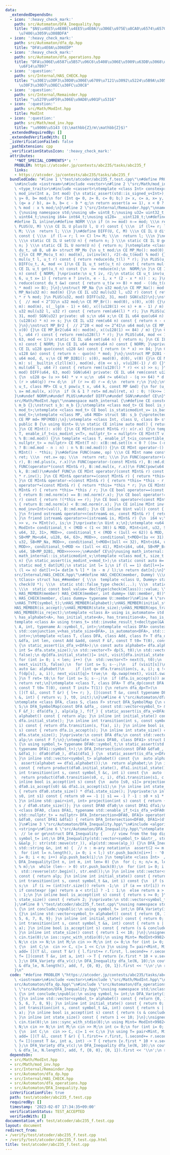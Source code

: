 ```yaml
---
data:
  _extendedDependsOn:
  - icon: ':heavy_check_mark:'
    path: src/Automaton/DFA_Inequality.hpp
    title: "$N$\u4EE5\u4E0B(\u4EE5\u4E0A)\u306E\u975E\u8CA0\u6574\u6570\u3092\u53D7\
      \u7406\u3059\u308BDFA"
  - icon: ':heavy_check_mark:'
    path: src/Automaton/dfa_dp.hpp
    title: "DFA\u4E0A\u306EDP"
  - icon: ':heavy_check_mark:'
    path: src/Automaton/dfa_operations.hpp
    title: "DFA\u306E\u6587\u5B57\u96C6\u5408\u306E\u5909\u63DB\u3068\u7A4D\u96C6\u5408\
      \u6F14\u7B97"
  - icon: ':question:'
    path: src/Internal/HAS_CHECK.hpp
    title: "\u30E1\u30F3\u30D0\u306E\u6709\u7121\u3092\u5224\u5B9A\u3059\u308B\u30C6\
      \u30F3\u30D7\u30EC\u30FC\u30C8"
  - icon: ':question:'
    path: src/Internal/Remainder.hpp
    title: "\u5270\u4F59\u306E\u9AD8\u901F\u5316"
  - icon: ':question:'
    path: src/Math/ModInt.hpp
    title: ModInt
  - icon: ':question:'
    path: src/Math/mod_inv.hpp
    title: "\u9006\u5143 ($\\mathbb{Z}/m\\mathbb{Z}$)"
  _extendedRequiredBy: []
  _extendedVerifiedWith: []
  _isVerificationFailed: false
  _pathExtension: cpp
  _verificationStatusIcon: ':heavy_check_mark:'
  attributes:
    '*NOT_SPECIAL_COMMENTS*': ''
    PROBLEM: https://atcoder.jp/contests/abc235/tasks/abc235_f
    links:
    - https://atcoder.jp/contests/abc235/tasks/abc235_f
  bundledCode: "#line 1 \"test/atcoder/abc235_f.test.cpp\"\n#define PROBLEM \"https://atcoder.jp/contests/abc235/tasks/abc235_f\"\
    \n#include <iostream>\n#include <vector>\n#line 2 \"src/Math/mod_inv.hpp\"\n#include\
    \ <type_traits>\n#include <cassert>\ntemplate <class Int> constexpr inline Int\
    \ mod_inv(Int a, Int mod) {\n static_assert(std::is_signed_v<Int>);\n Int x= 1,\
    \ y= 0, b= mod;\n for (Int q= 0, z= 0, c= 0; b;) z= x, c= a, x= y, y= z - y *\
    \ (q= a / b), a= b, b= c - b * q;\n return assert(a == 1), x < 0 ? mod - (-x)\
    \ % mod : x % mod;\n}\n#line 2 \"src/Internal/Remainder.hpp\"\nnamespace math_internal\
    \ {\nusing namespace std;\nusing u8= uint8_t;\nusing u32= uint32_t;\nusing u64=\
    \ uint64_t;\nusing i64= int64_t;\nusing u128= __uint128_t;\n#define CE constexpr\n\
    #define IL inline\n#define NORM \\\n if (n >= mod) n-= mod; \\\n return n\n#define\
    \ PLUS(U, M) \\\n CE IL U plus(U l, U r) const { \\\n  if (l+= r; l >= M) l-=\
    \ M; \\\n  return l; \\\n }\n#define DIFF(U, C, M) \\\n CE IL U diff(U l, U r)\
    \ const { \\\n  if (l-= r; l >> C) l+= M; \\\n  return l; \\\n }\n#define SGN(U)\
    \ \\\n static CE IL U set(U n) { return n; } \\\n static CE IL U get(U n) { return\
    \ n; } \\\n static CE IL U norm(U n) { return n; }\ntemplate <class u_t, class\
    \ du_t, u8 B, u8 A> struct MP_Mo {\n u_t mod;\n CE MP_Mo(): mod(0), iv(0), r2(0)\
    \ {}\n CE MP_Mo(u_t m): mod(m), iv(inv(m)), r2(-du_t(mod) % mod) {}\n CE IL u_t\
    \ mul(u_t l, u_t r) const { return reduce(du_t(l) * r); }\n PLUS(u_t, mod << 1)\n\
    \ DIFF(u_t, A, mod << 1)\n CE IL u_t set(u_t n) const { return mul(n, r2); }\n\
    \ CE IL u_t get(u_t n) const {\n  n= reduce(n);\n  NORM;\n }\n CE IL u_t norm(u_t\
    \ n) const { NORM; }\nprivate:\n u_t iv, r2;\n static CE u_t inv(u_t n, int e=\
    \ 6, u_t x= 1) { return e ? inv(n, e - 1, x * (2 - x * n)) : x; }\n CE IL u_t\
    \ reduce(const du_t &w) const { return u_t(w >> B) + mod - ((du_t(u_t(w) * iv)\
    \ * mod) >> B); }\n};\nstruct MP_Na {\n u32 mod;\n CE MP_Na(): mod(0){};\n CE\
    \ MP_Na(u32 m): mod(m) {}\n CE IL u32 mul(u32 l, u32 r) const { return u64(l)\
    \ * r % mod; }\n PLUS(u32, mod) DIFF(u32, 31, mod) SGN(u32)\n};\nstruct MP_Br\
    \ {  // mod < 2^31\n u32 mod;\n CE MP_Br(): mod(0), s(0), x(0) {}\n CE MP_Br(u32\
    \ m): mod(m), s(__lg(m - 1) + 64), x(((u128(1) << s) + m - 1) / m) {}\n CE IL\
    \ u32 mul(u32 l, u32 r) const { return rem(u64(l) * r); }\n PLUS(u32, mod) DIFF(u32,\
    \ 31, mod) SGN(u32) private: u8 s;\n u64 x;\n CE IL u64 quo(u64 n) const { return\
    \ (u128(x) * n) >> s; }\n CE IL u32 rem(u64 n) const { return n - quo(n) * mod;\
    \ }\n};\nstruct MP_Br2 {  // 2^20 < mod <= 2^41\n u64 mod;\n CE MP_Br2(): mod(0),\
    \ x(0) {}\n CE MP_Br2(u64 m): mod(m), x((u128(1) << 84) / m) {}\n CE IL u64 mul(u64\
    \ l, u64 r) const { return rem(u128(l) * r); }\n PLUS(u64, mod << 1)\n DIFF(u64,\
    \ 63, mod << 1)\n static CE IL u64 set(u64 n) { return n; }\n CE IL u64 get(u64\
    \ n) const { NORM; }\n CE IL u64 norm(u64 n) const { NORM; }\nprivate:\n u64 x;\n\
    \ CE IL u128 quo(const u128 &n) const { return (n * x) >> 84; }\n CE IL u64 rem(const\
    \ u128 &n) const { return n - quo(n) * mod; }\n};\nstruct MP_D2B1 {\n u8 s;\n\
    \ u64 mod, d, v;\n CE MP_D2B1(): s(0), mod(0), d(0), v(0) {}\n CE MP_D2B1(u64\
    \ m): s(__builtin_clzll(m)), mod(m), d(m << s), v(u128(-1) / d) {}\n CE IL u64\
    \ mul(u64 l, u64 r) const { return rem((u128(l) * r) << s) >> s; }\n PLUS(u64,\
    \ mod) DIFF(u64, 63, mod) SGN(u64) private: CE IL u64 rem(const u128 &u) const\
    \ {\n  u128 q= (u >> 64) * v + u;\n  u64 r= u64(u) - (q >> 64) * d - d;\n  if\
    \ (r > u64(q)) r+= d;\n  if (r >= d) r-= d;\n  return r;\n }\n};\ntemplate <class\
    \ u_t, class MP> CE u_t pow(u_t x, u64 k, const MP &md) {\n for (u_t ret= md.set(1);;\
    \ x= md.mul(x, x))\n  if (k & 1 ? ret= md.mul(ret, x) : 0; !(k>>= 1)) return ret;\n\
    }\n#undef NORM\n#undef PLUS\n#undef DIFF\n#undef SGN\n#undef CE\n}\n#line 4 \"\
    src/Math/ModInt.hpp\"\nnamespace math_internal {\n#define CE constexpr\nstruct\
    \ m_b {};\nstruct s_b: m_b {};\ntemplate <class mod_t> CE bool is_modint_v= is_base_of_v<m_b,\
    \ mod_t>;\ntemplate <class mod_t> CE bool is_staticmodint_v= is_base_of_v<s_b,\
    \ mod_t>;\ntemplate <class MP, u64 MOD> struct SB: s_b {\nprotected:\n static\
    \ CE MP md= MP(MOD);\n};\ntemplate <class Int, class U, class B> struct MInt:\
    \ public B {\n using Uint= U;\n static CE inline auto mod() { return B::md.mod;\
    \ }\n CE MInt(): x(0) {}\n CE MInt(const MInt& r): x(r.x) {}\n template <class\
    \ T, enable_if_t<is_modint_v<T>, nullptr_t> = nullptr> CE MInt(T v): x(B::md.set(v.val()\
    \ % B::md.mod)) {}\n template <class T, enable_if_t<is_convertible_v<T, __int128_t>,\
    \ nullptr_t> = nullptr> CE MInt(T n): x(B::md.set((n < 0 ? ((n= (-n) % B::md.mod)\
    \ ? B::md.mod - n : n) : n % B::md.mod))) {}\n CE MInt operator-() const { return\
    \ MInt() - *this; }\n#define FUNC(name, op) \\\n CE MInt name const { \\\n  MInt\
    \ ret; \\\n  ret.x= op; \\\n  return ret; \\\n }\n FUNC(operator+(const MInt&\
    \ r), B::md.plus(x, r.x))\n FUNC(operator-(const MInt& r), B::md.diff(x, r.x))\n\
    \ FUNC(operator*(const MInt& r), B::md.mul(x, r.x))\n FUNC(pow(u64 k), math_internal::pow(x,\
    \ k, B::md))\n#undef FUNC\n CE MInt operator/(const MInt& r) const { return *this\
    \ * r.inv(); }\n CE MInt& operator+=(const MInt& r) { return *this= *this + r;\
    \ }\n CE MInt& operator-=(const MInt& r) { return *this= *this - r; }\n CE MInt&\
    \ operator*=(const MInt& r) { return *this= *this * r; }\n CE MInt& operator/=(const\
    \ MInt& r) { return *this= *this / r; }\n CE bool operator==(const MInt& r) const\
    \ { return B::md.norm(x) == B::md.norm(r.x); }\n CE bool operator!=(const MInt&\
    \ r) const { return !(*this == r); }\n CE bool operator<(const MInt& r) const\
    \ { return B::md.norm(x) < B::md.norm(r.x); }\n CE inline MInt inv() const { return\
    \ mod_inv<Int>(val(), B::md.mod); }\n CE inline Uint val() const { return B::md.get(x);\
    \ }\n friend ostream& operator<<(ostream& os, const MInt& r) { return os << r.val();\
    \ }\n friend istream& operator>>(istream& is, MInt& r) {\n  i64 v;\n  return is\
    \ >> v, r= MInt(v), is;\n }\nprivate:\n Uint x;\n};\ntemplate <u64 MOD> using\
    \ ModInt= conditional_t < (MOD < (1 << 30)) & MOD, MInt<int, u32, SB<MP_Mo<u32,\
    \ u64, 32, 31>, MOD>>, conditional_t < (MOD < (1ull << 62)) & MOD, MInt<i64, u64,\
    \ SB<MP_Mo<u64, u128, 64, 63>, MOD>>, conditional_t<MOD<(1u << 31), MInt<int,\
    \ u32, SB<MP_Na, MOD>>, conditional_t<MOD<(1ull << 32), MInt<i64, u32, SB<MP_Na,\
    \ MOD>>, conditional_t<MOD <= (1ull << 41), MInt<i64, u64, SB<MP_Br2, MOD>>, MInt<i64,\
    \ u64, SB<MP_D2B1, MOD>>>>>>>;\n#undef CE\n}\nusing math_internal::ModInt, math_internal::is_modint_v,\
    \ math_internal::is_staticmodint_v;\ntemplate <class mod_t, size_t LM> mod_t get_inv(int\
    \ n) {\n static_assert(is_modint_v<mod_t>);\n static const auto m= mod_t::mod();\n\
    \ static mod_t dat[LM];\n static int l= 1;\n if (l == 1) dat[l++]= 1;\n while\
    \ (l <= n) dat[l++]= dat[m % l] * (m - m / l);\n return dat[n];\n}\n#line 3 \"\
    src/Internal/HAS_CHECK.hpp\"\n#define HAS_CHECK(member, Dummy) \\\n template <class\
    \ tClass> struct has_##member { \\\n  template <class U, Dummy> static std::true_type\
    \ check(U *); \\\n  static std::false_type check(...); \\\n  static tClass *mClass;\
    \ \\\n  static const bool value= decltype(check(mClass))::value; \\\n };\n#define\
    \ HAS_MEMBER(member) HAS_CHECK(member, int dummy= (&U::member, 0))\n#define HAS_TYPE(member)\
    \ HAS_CHECK(member, class dummy= typename U::member)\n#line 4 \"src/Automaton/dfa_dp.hpp\"\
    \nHAS_TYPE(symbol_t);\nHAS_MEMBER(alphabet);\nHAS_MEMBER(initial_state);\nHAS_MEMBER(transition);\n\
    HAS_MEMBER(is_accept);\nHAS_MEMBER(state_size);\nHAS_MEMBER(eps_transition);\n\
    HAS_MEMBER(is_reject);\ntemplate <class A> using is_automaton= std::conjunction<has_symbol_t<A>,\
    \ has_alphabet<A>, has_initial_state<A>, has_transition<A>, has_is_accept<A>>;\n\
    template <class A> using trans_t= std::invoke_result_t<decltype(&A::transition),\
    \ A, int, typename A::symbol_t, int>;\ntemplate <class DFA> constexpr bool is_dfa_v=\
    \ std::conjunction_v<has_state_size<DFA>, is_automaton<DFA>, std::is_same<trans_t<DFA>,\
    \ int>>;\ntemplate <class T, class DFA, class Add, class F> T dfa_dp(const DFA\
    \ &dfa, int len, const Add &add, const F &f, const T t0= T(0), const T init= T(1))\
    \ {\n static_assert(is_dfa_v<DFA>);\n const auto alphabet= dfa.alphabet();\n const\
    \ int S= dfa.state_size();\n std::vector<T> dp(S, t0);\n std::vector<char> visit(S,\
    \ false);\n dp[dfa.initial_state()]= init, visit[dfa.initial_state()]= true;\n\
    \ for (int i= 0; i < len; i++) {\n  std::vector<T> next(S, t0);\n  std::vector<char>\
    \ next_visit(S, false);\n  for (int s= S; s--;)\n   if (visit[s])\n    for (const\
    \ auto &a: alphabet)\n     if (int q= dfa.transition(s, a, i); q != -1) add(next[q],\
    \ f(dp[s], a, i)), next_visit[q]= true;\n  dp.swap(next), visit.swap(next_visit);\n\
    \ }\n T ret= t0;\n for (int s= S; s--;)\n  if (dfa.is_accept(s)) add(ret, dp[s]);\n\
    \ return ret;\n}\ntemplate <class T, class DFA> T dfa_dp(const DFA &dfa, int len,\
    \ const T t0= T(0), const T init= T(1)) {\n return dfa_dp<T>(\n     dfa, len,\
    \ [](T &l, const T &r) { l+= r; }, [](const T &v, const typename DFA::symbol_t\
    \ &, int) { return v; }, t0, init);\n}\n#line 4 \"src/Automaton/dfa_operations.hpp\"\
    \ntemplate <class DFA, class S, class F> struct DFA_SymbolMap {\n using symbol_t=\
    \ S;\n DFA_SymbolMap(const DFA &dfa_, const std::vector<symbol_t> &alp_, const\
    \ F &f_): dfa(dfa_), alp(alp_), f(f_) { static_assert(is_dfa_v<DFA>); }\n std::vector<symbol_t>\
    \ alphabet() const { return alp; }\n inline int initial_state() const { return\
    \ dfa.initial_state(); }\n inline int transition(int s, const symbol_t &a, int\
    \ i) const { return dfa.transition(s, f(a), i); }\n inline bool is_accept(int\
    \ s) const { return dfa.is_accept(s); }\n inline int state_size() const { return\
    \ dfa.state_size(); }\nprivate:\n const DFA dfa;\n const std::vector<symbol_t>\
    \ alp;\n const F f;\n};\ntemplate <class DFA0, class DFA1> struct DFA_Intersection\
    \ {\n using symbol_t= typename DFA0::symbol_t;\n static_assert(std::is_same_v<symbol_t,\
    \ typename DFA1::symbol_t>);\n DFA_Intersection(const DFA0 &dfa0_, const DFA1\
    \ &dfa1_): dfa0(dfa0_), dfa1(dfa1_) {\n  static_assert(is_dfa_v<DFA0>);\n  static_assert(is_dfa_v<DFA1>);\n\
    \ }\n inline std::vector<symbol_t> alphabet() const {\n  auto alphabet= dfa0.alphabet();\n\
    \  assert(alphabet == dfa1.alphabet());\n  return alphabet;\n }\n inline int initial_state()\
    \ const { return product(dfa0.initial_state(), dfa1.initial_state()); }\n inline\
    \ int transition(int s, const symbol_t &c, int i) const {\n  auto [s0, s1]= projection(s);\n\
    \  return product(dfa0.transition(s0, c, i), dfa1.transition(s1, c, i));\n }\n\
    \ inline bool is_accept(int s) const {\n  auto [s0, s1]= projection(s);\n  return\
    \ dfa0.is_accept(s0) && dfa1.is_accept(s1);\n }\n inline int state_size() const\
    \ { return dfa0.state_size() * dfa1.state_size(); }\nprivate:\n inline int product(int\
    \ s0, int s1) const { return s0 == -1 || s1 == -1 ? -1 : s0 + s1 * dfa0.state_size();\
    \ }\n inline std::pair<int, int> projection(int s) const { return {s % dfa0.state_size(),\
    \ s / dfa0.state_size()}; }\n const DFA0 dfa0;\n const DFA1 dfa1;\n};\ntemplate\
    \ <class DFA0, class DFA1, typename std::enable_if_t<is_dfa_v<DFA0> && is_dfa_v<DFA1>,\
    \ std::nullptr_t> = nullptr> DFA_Intersection<DFA0, DFA1> operator&(const DFA0\
    \ &dfa0, const DFA1 &dfa1) { return DFA_Intersection<DFA0, DFA1>(dfa0, dfa1);\
    \ }\n#line 3 \"src/Automaton/DFA_Inequality.hpp\"\n#include <algorithm>\n#include\
    \ <string>\n#line 6 \"src/Automaton/DFA_Inequality.hpp\"\ntemplate <bool ge= false>\
    \  // le or ge\nstruct DFA_Inequality {    // view from the top digit\n using\
    \ symbol_t= int;\n DFA_Inequality(std::vector<symbol_t> &&str_, std::vector<symbol_t>\
    \ &&alp_): str(std::move(str_)), alp(std::move(alp_)) {}\n DFA_Inequality(const\
    \ std::string &n, int m) {  // n : m-ary notation\n  assert(2 <= m && m <= 10);\n\
    \  for (int l= n.length(), i= 0; i < l;) str.push_back(n[i++] - '0');\n  for (int\
    \ i= 0; i < m; i++) alp.push_back(i);\n }\n template <class Int>  // m-ary number\n\
    \ DFA_Inequality(Int n, int m, int len= 0) {\n  for (; n; n/= m, len--) str.push_back(n\
    \ % m);\n  while (len-- > 0) str.push_back(0);\n  for (int i= 0; i < m; i++) alp.push_back(i);\n\
    \  std::reverse(str.begin(), str.end());\n }\n inline std::vector<symbol_t> alphabet()\
    \ const { return alp; }\n inline int initial_state() const { return 0; }\n inline\
    \ int transition(int s, const symbol_t &a, int i) const {\n  if (s != 0) return\
    \ s;\n  if (i >= (int)str.size()) return -1;\n  if (a == str[i]) return 0;\n \
    \ if constexpr (ge) return a < str[i] ? -1 : 1;\n  else return a > str[i] ? -1\
    \ : 1;\n }\n inline bool is_accept(int s) const { return s >= 0; }\n inline int\
    \ state_size() const { return 2; }\nprivate:\n std::vector<symbol_t> str, alp;\n\
    };\n#line 8 \"test/atcoder/abc235_f.test.cpp\"\nusing namespace std;\nclass DFA_Variety\
    \ {\n int conclude;\npublic:\n using symbol_t= int;\n DFA_Variety(int c): conclude(c)\
    \ {}\n inline std::vector<symbol_t> alphabet() const { return {0, 1, 2, 3, 4,\
    \ 5, 6, 7, 8, 9}; }\n inline int initial_state() const { return 0; }\n inline\
    \ int transition(int s, const symbol_t &a, int) const { return s | ((a || s) <<\
    \ a); }\n inline bool is_accept(int s) const { return (s & conclude) == conclude;\
    \ }\n inline int state_size() const { return 1 << 10; }\n};\nsigned main() {\n\
    \ cin.tie(0);\n ios::sync_with_stdio(0);\n using Mint= ModInt<998244353>;\n string\
    \ N;\n cin >> N;\n int M;\n cin >> M;\n int c= 0;\n for (int i= 0; i < M; i++)\
    \ {\n  int C;\n  cin >> C, c|= 1 << C;\n }\n using T= pair<Mint, Mint>;\n auto\
    \ add= [](T &l, const T &r) { l.first+= r.first, l.second+= r.second; };\n auto\
    \ f= [](const T &v, int a, int) -> T { return {v.first * 10 + v.second * a, v.second};\
    \ };\n DFA_Variety dfa_v(c);\n DFA_Inequality dfa_le(N, 10);\n cout << dfa_dp<T>(dfa_v\
    \ & dfa_le, N.length(), add, f, {0, 0}, {0, 1}).first << '\\n';\n return 0;\n\
    }\n"
  code: "#define PROBLEM \"https://atcoder.jp/contests/abc235/tasks/abc235_f\"\n#include\
    \ <iostream>\n#include <vector>\n#include \"src/Math/ModInt.hpp\"\n#include \"\
    src/Automaton/dfa_dp.hpp\"\n#include \"src/Automaton/dfa_operations.hpp\"\n#include\
    \ \"src/Automaton/DFA_Inequality.hpp\"\nusing namespace std;\nclass DFA_Variety\
    \ {\n int conclude;\npublic:\n using symbol_t= int;\n DFA_Variety(int c): conclude(c)\
    \ {}\n inline std::vector<symbol_t> alphabet() const { return {0, 1, 2, 3, 4,\
    \ 5, 6, 7, 8, 9}; }\n inline int initial_state() const { return 0; }\n inline\
    \ int transition(int s, const symbol_t &a, int) const { return s | ((a || s) <<\
    \ a); }\n inline bool is_accept(int s) const { return (s & conclude) == conclude;\
    \ }\n inline int state_size() const { return 1 << 10; }\n};\nsigned main() {\n\
    \ cin.tie(0);\n ios::sync_with_stdio(0);\n using Mint= ModInt<998244353>;\n string\
    \ N;\n cin >> N;\n int M;\n cin >> M;\n int c= 0;\n for (int i= 0; i < M; i++)\
    \ {\n  int C;\n  cin >> C, c|= 1 << C;\n }\n using T= pair<Mint, Mint>;\n auto\
    \ add= [](T &l, const T &r) { l.first+= r.first, l.second+= r.second; };\n auto\
    \ f= [](const T &v, int a, int) -> T { return {v.first * 10 + v.second * a, v.second};\
    \ };\n DFA_Variety dfa_v(c);\n DFA_Inequality dfa_le(N, 10);\n cout << dfa_dp<T>(dfa_v\
    \ & dfa_le, N.length(), add, f, {0, 0}, {0, 1}).first << '\\n';\n return 0;\n}"
  dependsOn:
  - src/Math/ModInt.hpp
  - src/Math/mod_inv.hpp
  - src/Internal/Remainder.hpp
  - src/Automaton/dfa_dp.hpp
  - src/Internal/HAS_CHECK.hpp
  - src/Automaton/dfa_operations.hpp
  - src/Automaton/DFA_Inequality.hpp
  isVerificationFile: true
  path: test/atcoder/abc235_f.test.cpp
  requiredBy: []
  timestamp: '2023-02-07 17:34:35+09:00'
  verificationStatus: TEST_ACCEPTED
  verifiedWith: []
documentation_of: test/atcoder/abc235_f.test.cpp
layout: document
redirect_from:
- /verify/test/atcoder/abc235_f.test.cpp
- /verify/test/atcoder/abc235_f.test.cpp.html
title: test/atcoder/abc235_f.test.cpp
---
```

